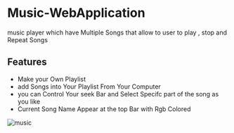 # Music-WebApplication




music player which have Multiple Songs that allow to user to play , stop and Repeat Songs 

## Features
- Make your Own Playlist
- add Songs into Your Playlist From Your Computer
- you can Control Your seek Bar and Select Specifc part of the song as you like
- Current Song Name Appear at the top Bar with Rgb Colored 


![music](https://user-images.githubusercontent.com/108236186/234712618-91a90793-72bc-402a-9c9a-da21aa709f67.jpg)
